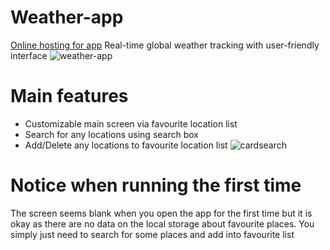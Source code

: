 # Weather-app
[Online hosting for app](https://mnsd05.github.io/weather-app/)
Real-time global weather tracking with user-friendly interface
![weather-app](https://user-images.githubusercontent.com/99007109/218269465-6baf17af-42e4-470d-bbf6-4aa507de0fb5.png)

# Main features
* Customizable main screen via favourite location list
* Search for any locations using search box
* Add/Delete any locations to favourite location list
![cardsearch](https://user-images.githubusercontent.com/99007109/218269951-33db65fa-1bb5-4ec3-b5cf-ec540b09fae0.png)

# Notice when running the first time
The screen seems blank when you open the app for the first time but it is okay as there are no data on the local storage about favourite places. You simply just need to search for some places and add into favourite list


